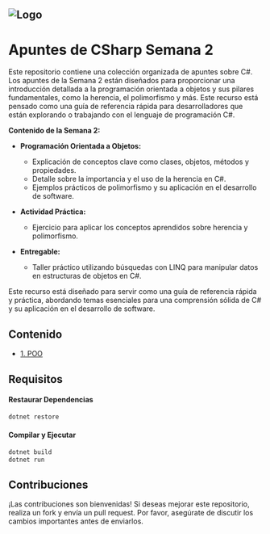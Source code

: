 ##  ![Logo](https://img-c.udemycdn.com/course/750x422/4542042_063c.jpg)



# Apuntes de CSharp Semana 2
Este repositorio contiene una colección organizada de apuntes sobre C#. Los apuntes de la Semana 2 están diseñados para proporcionar una introducción detallada a la programación orientada a objetos y sus pilares fundamentales, como la herencia, el polimorfismo y más. Este recurso está pensado como una guía de referencia rápida para desarrolladores que están explorando o trabajando con el lenguaje de programación C#.

**Contenido de la Semana 2:**

- **Programación Orientada a Objetos:**
  - Explicación de conceptos clave como clases, objetos, métodos y propiedades.
  - Detalle sobre la importancia y el uso de la herencia en C#.
  - Ejemplos prácticos de polimorfismo y su aplicación en el desarrollo de software.

- **Actividad Práctica:**
  - Ejercicio para aplicar los conceptos aprendidos sobre herencia y polimorfismo.

- **Entregable:**
  - Taller práctico utilizando búsquedas con LINQ para manipular datos en estructuras de objetos en C#.

Este recurso está diseñado para servir como una guía de referencia rápida y práctica, abordando temas esenciales para una comprensión sólida de C# y su aplicación en el desarrollo de software.



## Contenido

 - [1. POO ]()


## Requisitos

#### Restaurar Dependencias

```bash
dotnet restore
```
#### Compilar y Ejecutar
```bash
dotnet build
dotnet run
```

## Contribuciones
¡Las contribuciones son bienvenidas! Si deseas mejorar este repositorio, realiza un fork y envía un pull request. Por favor, asegúrate de discutir los cambios importantes antes de enviarlos.
